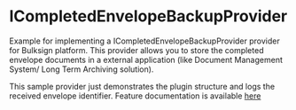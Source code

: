 # ICompletedEnvelopeBackupProvider

Example for implementing a ICompletedEnvelopeBackupProvider provider for Bulksign platform. This provider allows you to store the completed envelope documents in a external application (like Document Management System/ Long Term Archiving solution).

This sample provider just demonstrates the plugin structure  and logs the received envelope identifier.
Feature documentation is available <a target="_blank" href="https://bulksign.com/docs/IntegrateDocumentArchiving.htm">here</a>


